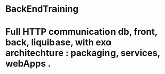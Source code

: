 # BackEndTraining
# Full HTTP communication db, front, back, liquibase, with exo architechture : packaging, services, webApps .  
